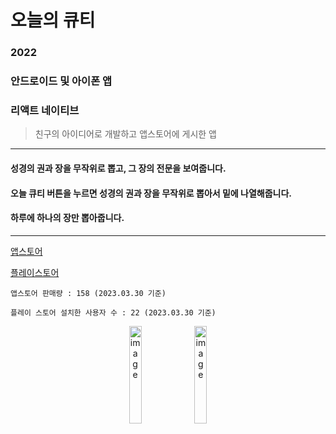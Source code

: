 # 오늘의 큐티
### 2022
### 안드로이드 및 아이폰 앱
### 리액트 네이티브

> 친구의 아이디어로 개발하고 앱스토어에 게시한 앱

---
#### 성경의 권과 장을 무작위로 뽑고, 그 장의 전문을 보여줍니다.
#### 오늘 큐티 버튼을 누르면 성경의 권과 장을 무작위로 뽑아서 밑에 나열해줍니다.
#### 하루에 하나의 장만 뽑아줍니다.

---
[앱스토어](https://apps.apple.com/kr/app/%EC%98%A4%EB%8A%98%EC%9D%98-%ED%81%90%ED%8B%B0/id1612254596)

[플레이스토어](https://play.google.com/store/apps/details?id=com.randombible)

`앱스토어 판매량 : 158 (2023.03.30 기준)`

`플레이 스토어 설치한 사용자 수 : 22 (2023.03.30 기준)`

<div align="center">
<img width="20%" alt="image" src="https://user-images.githubusercontent.com/61959836/204710860-4741e271-a25a-4ad3-abf4-be88399ac02a.PNG">
<img width="20%" alt="image" src="https://user-images.githubusercontent.com/61959836/204710867-32e42092-f95c-4fd3-bd89-ae1808bc2c99.PNG">
</div>
